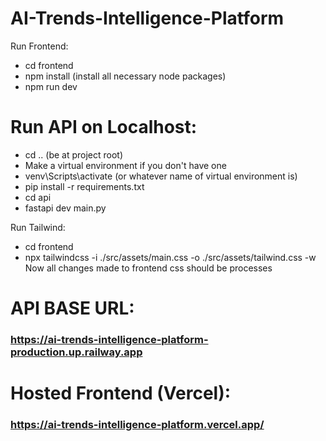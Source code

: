 # AI-Trends-Intelligence-Platform
Run Frontend:
- cd frontend
- npm install (install all necessary node packages)
- npm run dev

# Run API on Localhost:
- cd .. (be at project root)
- Make a virtual environment if you don't have one
- venv\Scripts\activate (or whatever name of virtual environment is)
- pip install -r requirements.txt
- cd api
- fastapi dev main.py

Run Tailwind:
- cd frontend
- npx tailwindcss -i ./src/assets/main.css -o ./src/assets/tailwind.css -w
Now all changes made to frontend css should be processes

# API BASE URL:
### https://ai-trends-intelligence-platform-production.up.railway.app

# Hosted Frontend (Vercel):
### https://ai-trends-intelligence-platform.vercel.app/

